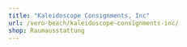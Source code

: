 ```yaml
---
title: "Kaleidoscope Consignments, Inc"
url: /vero-beach/kaleidoscope-consignments-inc/
shop: Raumausstattung
---
```

